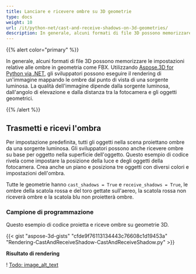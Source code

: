 ```yaml
---
title: Lanciare e ricevere ombre su 3D geometrie
type: docs
weight: 10
url: /it/python-net/cast-and-receive-shadows-on-3d-geometries/
description: In generale, alcuni formati di file 3D possono memorizzare le impostazioni relative alle ombre in geometria come FBX. Utilizzando Aspose.3D for Python via .NET, gli sviluppatori possono eseguire il rendering di un'immagine mappando le ombre dal punto di vista di una sorgente luminosa. La qualità dell'immagine dipende dalla sorgente luminosa, dall'angolo di elevazione e dalla distanza tra la fotocamera e gli oggetti geometrici.
---
```

{{% alert color="primary" %}}

In generale, alcuni formati di file 3D possono memorizzare le impostazioni relative alle ombre in geometria come FBX. Utilizzando [Aspose.3D for Python via .NET](https://products.aspose.com/3d/python-net/), gli sviluppatori possono eseguire il rendering di un'immagine mappando le ombre dal punto di vista di una sorgente luminosa. La qualità dell'immagine dipende dalla sorgente luminosa, dall'angolo di elevazione e dalla distanza tra la fotocamera e gli oggetti geometrici.

{{% /alert %}}
##  **Trasmetti e ricevi l'ombra**
Per impostazione predefinita, tutti gli oggetti nella scena proiettano ombre da una sorgente luminosa. Gli sviluppatori possono anche ricevere ombre su base per oggetto nella superficie dell'oggetto. Questo esempio di codice rivela come impostare la posizione della luce e degli oggetti della fotocamera. Crea anche un piano e posiziona tre oggetti con diversi colori e impostazioni dell'ombra.

Tutte le geometrie hanno `cast_shadows = True` e `receive_shadows = True`, le ombre della scatola rossa e del toro gettate sull'aereo, la scatola rossa non riceverà ombre e la scatola blu non proietterà ombre.
###  **Campione di programmazione**
Questo esempio di codice proietta e riceve ombre su geometrie 3D.

{{< gist "aspose-3d-gists" "cfde9f76113134443c76608c1d19453a" "Rendering-CastAndReceiveShadow-CastAndReceiveShadow.py" >}}


**Risultato di rendering**

! [Todo: image_alt_text](cast-and-receive-shadows-on-3d-geometries_1.png)
